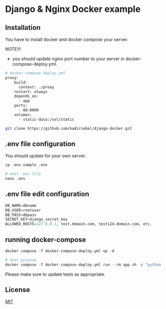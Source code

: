 # Django & Nginx Docker example

## Installation

You have to install docker and docker compose your server.

NOTE!!!
* you should update nginx port number to your server in docker-compose-deploy.yml.

```bash
# docker-compose-deploy.yml
proxy:
    build:
      context: ./proxy
    restart: always
    depends_on:
      - app
    ports:
      - 88:8000
    volumes:
      - static-data:/vol/static
```

```bash
git clone https://github.com/kadircebel/django-docker.git
```

## .env file configuration

You should update for your own server.

```python
cp .env.sample .env

# edit .env file
nano .env

```

## .env file edit configuration

```python
DB_NAME=dbname
DB_USER=rootuser
DB_PASS=dbpass
SECRET_KEY=django_secret_key
ALLOWED_HOSTS=127.0.0.1, test.domain.com, test124.domain.com, etc.
```
## running docker-compose

```python
docker compose -f docker-compose-deploy.yml up -d

# test purpose
docker compose -f docker-compose-deploy.yml run --rm app sh -c "python manage.py createsuperuser"
```

Please make sure to update tests as appropriate.

## License

[MIT](https://choosealicense.com/licenses/mit/)